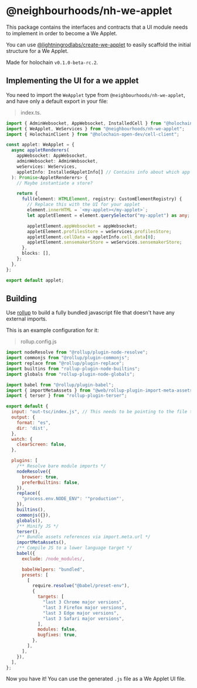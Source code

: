 # @neighbourhoods/nh-we-applet

This package contains the interfaces and contracts that a UI module needs to implement in order to become a We Applet.

You can use [@lightningrodlabs/create-we-applet](https://npmjs.com/package/@lightningrodlabs/create-we-applet) to easily scaffold the initial structure for a We Applet.

Made for holochain `v0.1.0-beta-rc.2`.

## Implementing the UI for a we applet

You need to import the `WeApplet` type from `@neighbourhoods/nh-we-applet`, and have only a default export in your file:

> index.ts.

```ts
import { AdminWebsocket, AppWebsocket, InstalledCell } from "@holochain/client";
import { WeApplet, WeServices } from "@neighbourhoods/nh-we-applet";
import { HolochainClient } from "@holochain-open-dev/cell-client";

const applet: WeApplet = {
  async appletRenderers(
    appWebsocket: AppWebsocket,
    adminWebsocket: AdminWebsocket,
    weServices: WeServices,
    appletInfo: InstalledAppletInfo[] // Contains info about which app instance(s) should be rendered. Potentially applets across different groups 
  ): Promise<AppletRenderers> {
    // Maybe instantiate a store?

    return {
      full(element: HTMLElement, registry: CustomElementRegistry) {
        // Replace this with the UI for your applet
        element.innerHTML = `<my-applet></my-applet>`;
        let appletElement = element.querySelector("my-applet") as any;

        appletElement.appWebsocket = appWebsocket;
        appletElement.profilesStore = weServices.profilesStore;
        appletElement.cellData = appletInfo.cell_data[0];
        appletElement.sensemakerStore = weServices.sensemakerStore;
      },
      blocks: [],
    };
  },
};

export default applet;

```

## Building

Use [rollup](https://rollupjs.org/guide/en/) to build a fully bundled javascript file that doesn't have any external imports.

This is an example configuration for it:

> rollup.config.js

```js
import nodeResolve from "@rollup/plugin-node-resolve";
import commonjs from "@rollup/plugin-commonjs";
import replace from "@rollup/plugin-replace";
import builtins from "rollup-plugin-node-builtins";
import globals from "rollup-plugin-node-globals";

import babel from "@rollup/plugin-babel";
import { importMetaAssets } from "@web/rollup-plugin-import-meta-assets";
import { terser } from "rollup-plugin-terser";

export default {
  input: "out-tsc/index.js", // This needs to be pointing to the file that has the `WeApplet` default export
  output: {
    format: "es",
    dir: 'dist',
  },
  watch: {
    clearScreen: false,
  },

  plugins: [
    /** Resolve bare module imports */
    nodeResolve({
      browser: true,
      preferBuiltins: false,
    }),
    replace({
      "process.env.NODE_ENV": '"production"',
    }),
    builtins(),
    commonjs({}),
    globals(),
    /** Minify JS */
    terser(),
    /** Bundle assets references via import.meta.url */
    importMetaAssets(),
    /** Compile JS to a lower language target */
    babel({
      exclude: /node_modules/,

      babelHelpers: "bundled",
      presets: [
        [
          require.resolve("@babel/preset-env"),
          {
            targets: [
              "last 3 Chrome major versions",
              "last 3 Firefox major versions",
              "last 3 Edge major versions",
              "last 3 Safari major versions",
            ],
            modules: false,
            bugfixes: true,
          },
        ],
      ],
    }),
  ],
};
```

Now you have it! You can use the generated `.js` file as a We Applet UI file.
